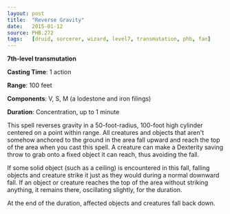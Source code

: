 ```yaml
---
layout: post
title:  "Reverse Gravity"
date:   2015-01-12
source: PHB.272
tags:   [druid, sorcerer, wizard, level7, transmutation, phb, fan]
---
```


**7th-level transmutation**

**Casting Time**: 1 action

**Range**: 100 feet

**Components**: V, S, M (a lodestone and iron filings)

**Duration**: Concentration, up to 1 minute

This spell reverses gravity in a 50-foot-radius, 100-foot high cylinder centered on a point within range. All creatures and objects that aren't somehow anchored to the ground in the area fall upward and reach the top of the area when you cast this spell. A creature can make a Dexterity saving throw to grab onto a fixed object it can reach, thus avoiding the fall.

If some solid object (such as a ceiling) is encountered in this fall, falling objects and creature strike it just as they would during a normal downward fall. If an object or creature reaches the top of the area without striking anything, it remains there, oscillating slightly, for the duration.

At the end of the duration, affected objects and creatures fall back down.
